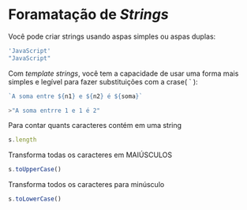 # Foramatação de _Strings_

Você pode criar strings usando aspas simples ou aspas duplas:
```js
'JavaScript'
"JavaScript"
```

Com _template strings_, você tem a capacidade de usar uma forma mais simples e legível para fazer substituições com a crase( ` ):
```js
`A soma entre ${n1} e ${n2} é ${soma}`

>"A soma entrre 1 e 1 é 2"
```

Para contar quants caracteres contém em uma string
```js
s.length
```

Transforma todas os caracteres em MAIÚSCULOS
```js
s.toUpperCase()
```

Transforma todos os caracteres para minúsculo
```js
s.toLowerCase()
```